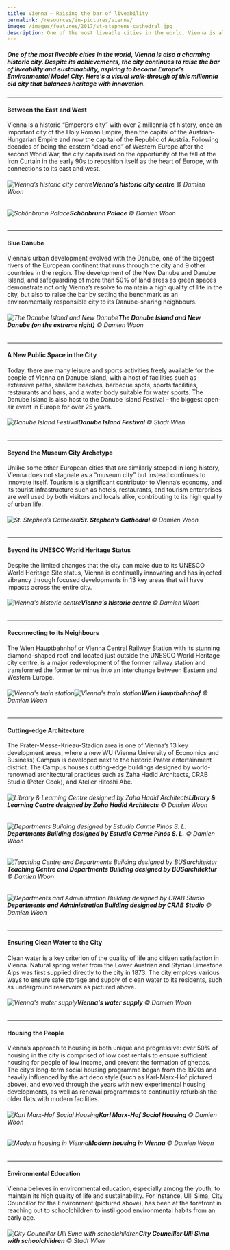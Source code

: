 ```yaml
---
title: Vienna – Raising the bar of liveability
permalink: /resources/in-pictures/vienna/
image: /images/features/2017/st-stephens-cathedral.jpg
description: One of the most liveable cities in the world, Vienna is also a charming historic city. Despite its achievements, the city continues to raise the bar of liveability and sustainability, aspiring to become Europe’s Environmental Model City. Here's a visual walk-through of this millennia old city that balances heritage with innovation.
---
```


##### One of the most liveable cities in the world, Vienna is also a charming historic city. Despite its achievements, the city continues to raise the bar of liveability and sustainability, aspiring to become Europe’s Environmental Model City. Here's a visual walk-through of this millennia old city that balances heritage with innovation.

---

#### **Between the East and West**

Vienna is a historic “Emperor’s city” with over 2 millennia of history, once an important city of the Holy Roman Empire, then the capital of the Austrian-Hungarian Empire and now the capital of the Republic of Austria. Following decades of being the eastern “dead end” of Western Europe after the second World War, the city capitalised on the opportunity of the fall of the Iron Curtain in the early 90s to reposition itself as the heart of Europe, with connections to its east and west.

###### ![Vienna’s historic city centre](/images/features/2017/vienna-aerial.jpg/)**Vienna’s historic city centre** © Damien Woon

###### ![Schönbrunn Palace](/images/features/2017/schobrunn-palace.jpg/)**Schönbrunn Palace** © Damien Woon

---

#### **Blue Danube**

Vienna’s urban development evolved with the Danube, one of the biggest rivers of the European continent that runs through the city and 9 other countries in the region. The development of the New Danube and Danube Island, and safeguarding of more than 50% of land areas as green spaces demonstrate not only Vienna’s resolve to maintain a high quality of life in the city, but also to raise the bar by setting the benchmark as an environmentally responsible city to its Danube-sharing neighbours.

###### ![The Danube Island and New Danube](/images/features/2017/danube-island.jpg/)**The Danube Island and New Danube (on the extreme right)** © Damien Woon

---

#### **A New Public Space in the City**

Today, there are many leisure and sports activities freely available for the people of Vienna on Danube Island, with a host of facilities such as extensive paths, shallow beaches, barbecue spots, sports facilities, restaurants and bars, and a water body suitable for water sports. The Danube Island is also host to the Danube Island Festival – the biggest open-air event in Europe for over 25 years.

###### ![Danube Island Festival](/images/features/2017/danube-island-festival.jpg/)**Danube Island Festival** © Stadt Wien

---

#### **Beyond the Museum City Archetype**

Unlike some other European cities that are similarly steeped in long history, Vienna does not stagnate as a “museum city” but instead continues to innovate itself. Tourism is a significant contributor to Vienna’s economy, and its tourist infrastructure such as hotels, restaurants, and tourism enterprises are well used by both visitors and locals alike, contributing to its high quality of urban life.

###### ![St. Stephen’s Cathedral](/images/features/2017/st-stephens-cathedral.jpg/)**St. Stephen’s Cathedral** © Damien Woon

---

#### **Beyond its UNESCO World Heritage Status**

Despite the limited changes that the city can make due to its UNESCO World Heritage Site status, Vienna is continually innovating and has injected vibrancy through focused developments in 13 key areas that will have impacts across the entire city.

###### ![Vienna's historic centre](/images/features/2017/vienna-centre.jpg/)**Vienna's historic centre** © Damien Woon

---

#### **Reconnecting to its Neighbours**

The Wien Hauptbahnhof or Vienna Central Railway Station with its stunning diamond-shaped roof and located just outside the UNESCO World Heritage city centre, is a major redevelopment of the former railway station and transformed the former terminus into an interchange between Eastern and Western Europe.

###### ![Vienna's train station](/images/features/2017/vienna-train-station.jpg/)![Vienna's train station](/images/features/2017/vienna-train-station2.jpg/)**Wien Hauptbahnhof** © Damien Woon

---

#### **Cutting-edge Architecture**

The Prater-Messe-Krieau-Stadion area is one of Vienna’s 13 key development areas, where a new WU (Vienna University of Economics and Business) Campus is developed next to the historic Prater entertainment district. The Campus houses cutting-edge buildings designed by world-renowned architectural practices such as Zaha Hadid Architects, CRAB Studio (Peter Cook), and Atelier Hitoshi Abe.

###### ![Library & Learning Centre designed by Zaha Hadid Architects](/images/features/2017/vienna-zaha.jpg/)**Library & Learning Centre designed by Zaha Hadid Architects** © Damien Woon

###### ![Departments Building designed by Estudio Carme Pinós S. L.](/images/features/2017/vienna-departments-building.jpg/)**Departments Building designed by Estudio Carme Pinós S. L.** © Damien Woon

###### ![Teaching Centre and Departments Building designed by BUSarchitektur](/images/features/2017/vienna-teaching-centre.jpg/)**Teaching Centre and Departments Building designed by BUSarchitektur** © Damien Woon

###### ![Departments and Administration Building designed by CRAB Studio](/images/features/2017/vienna-crab-studio.jpg/)**Departments and Administration Building designed by CRAB Studio** © Damien Woon

---

#### **Ensuring Clean Water to the City**

Clean water is a key criterion of the quality of life and citizen satisfaction in Vienna. Natural spring water from the Lower Austrian and Styrian Limestone Alps was first supplied directly to the city in 1873. The city employs various ways to ensure safe storage and supply of clean water to its residents, such as underground reservoirs as pictured above.

###### ![Vienna's water supply](/images/features/2017/vienna-water.jpg/)**Vienna's water supply** © Damien Woon

---

#### **Housing the People**

Vienna’s approach to housing is both unique and progressive: over 50% of housing in the city is comprised of low cost rentals to ensure sufficient housing for people of low income, and prevent the formation of ghettos. The city’s long-term social housing programme began from the 1920s and heavily influenced by the art deco style (such as Karl-Marx-Hof pictured above), and evolved through the years with new experimental housing developments, as well as renewal programmes to continually refurbish the older flats with modern facilities.

###### ![Karl Marx-Hof Social Housing](/images/features/2017/vienna-social-housing.jpg/)**Karl Marx-Hof Social Housing** © Damien Woon

###### ![Modern housing in Vienna](/images/features/2017/vienna-housing.jpg/)**Modern housing in Vienna** © Damien Woon

---

#### **Environmental Education**

Vienna believes in environmental education, especially among the youth, to maintain its high quality of life and sustainability. For instance, Ulli Sima, City Councillor for the Environment (pictured above), has been at the forefront in reaching out to schoolchildren to instil good environmental habits from an early age. 

###### ![City Councillor Ulli Sima with schoolchildren ](/images/features/2017/vienna-environment-education.jpg/)**City Councillor Ulli Sima with schoolchildren** © Stadt Wien
